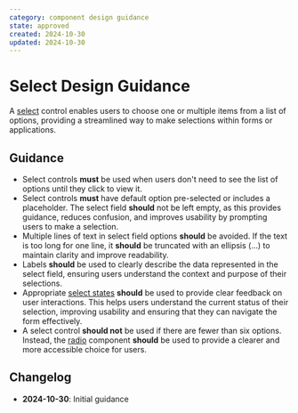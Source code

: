 ```yaml
---
category: component design guidance
state: approved
created: 2024-10-30
updated: 2024-10-30
---
```


# Select Design Guidance

A [select](https://clarity.design/documentation/select) control enables users to choose one or multiple items from a list of options, providing a streamlined way to make selections within forms or applications.

## Guidance

- Select controls **must** be used when users don't need to see the list of options until they click to view it.
- Select controls **must** have default option pre-selected or includes a placeholder. The select field **should** not be left empty, as this provides guidance, reduces confusion, and improves usability by prompting users to make a selection.
- Multiple lines of text in select field options **should** be avoided. If the text is too long for one line, it **should** be truncated with an ellipsis (…) to maintain clarity and improve readability.
- Labels **should** be used to clearly describe the data represented in the select field, ensuring users understand the context and purpose of their selections.
- Appropriate [select states](https://clarity.design/documentation/select#states) **should** be used to provide clear feedback on user interactions. This helps users understand the current status of their selection, improving usability and ensuring that they can navigate the form effectively.
- A select control **should not** be used if there are fewer than six options. Instead, the [radio](https://clarity.design/documentation/radio) component **should** be used to provide a clearer and more accessible choice for users.

## Changelog

- **2024-10-30**: Initial guidance
